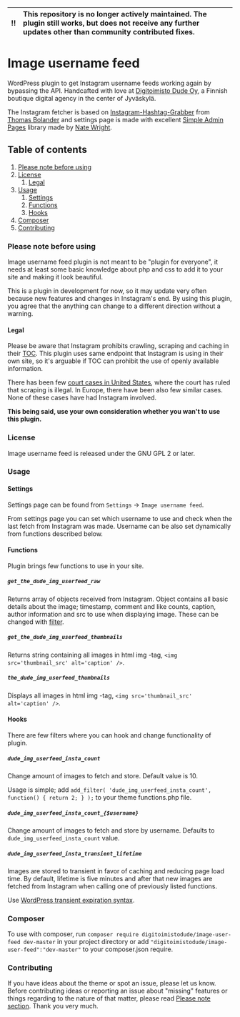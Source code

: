 | :bangbang: | **This repository is no longer actively maintained. The plugin still works, but does not receive any further updates other than community contributed fixes.**  |
|:------------:|:------------------------------------------------------------------------------------------------------------------------------------------------------------------------|

# Image username feed
WordPress plugin to get Instagram username feeds working again by bypassing the API. Handcafted with love at [Digitoimisto Dude Oy](http://dude.fi), a Finnish boutique digital agency in the center of Jyväskylä.

The Instagram fetcher is based on [Instagram-Hashtag-Grabber](https://github.com/Bolandish/Instagram-Hashtag-Grabber) from [Thomas Bolander](https://github.com/Bolandish) and settings page is made with excellent [Simple Admin Pages](https://github.com/NateWr/simple-admin-pages) library made by [Nate Wright](https://github.com/NateWr).

## Table of contents
1. [Please note before using](#please-note-before-using)
2. [License](#license)
    1. [Legal](#legal)
3. [Usage](#usage)
    1. [Settings](#settings)
    2. [Functions](#functions)
    3. [Hooks](#hooks)
4. [Composer](#composer)
5. [Contributing](#contributing)

### Please note before using
Image username feed plugin is not meant to be "plugin for everyone", it needs at least some basic knowledge about php and css to add it to your site and making it look beautiful.

This is a plugin in development for now, so it may update very often because new features and changes in Instagram's end. By using this plugin, you agree that the anything can change to a different direction without a warning.

#### Legal
Please be aware that Instagram prohibits crawling, scraping and caching in their [TOC](https://help.instagram.com/478745558852511). This plugin uses same endpoint that Instagram is using in their own site, so it's arguable if TOC can prohibit the use of openly available information.

There has been few [court cases in United States](https://en.wikipedia.org/wiki/Web_scraping#Legal_issues), where the court has ruled that scraping is illegal. In Europe, there have been also few similar cases. None of these cases have had Instagram involved.

**This being said, use your own consideration whether you wan't to use this plugin.**

### License
Image username feed is released under the GNU GPL 2 or later.

### Usage
#### Settings
Settings page can be found from `Settings` -> `Image username feed`.

From settings page you can set which username to use and check when the last fetch from Instagram was made. Username can be also set dynamically from functions described below.

#### Functions
Plugin brings few functions to use in your site.

##### `get_the_dude_img_userfeed_raw`
Returns array of objects received from Instagram. Object contains all basic details about the image; timestamp, comment and like counts, caption, author information and src to use when displaying image. These can be changed with [filter](#hooks).

##### `get_the_dude_img_userfeed_thumbnails`
Returns string containing all images in html img -tag, `<img src='thumbnail_src' alt='caption' />`.

##### `the_dude_img_userfeed_thumbnails`
Displays all images in html img -tag, `<img src='thumbnail_src' alt='caption' />`.

#### Hooks
There are few filters where you can hook and change functionality of plugin.

##### `dude_img_userfeed_insta_count`
Change amount of images to fetch and store. Default value is 10.

Usage is simple; add `add_filter( 'dude_img_userfeed_insta_count', function() { return 2; } );` to your theme functions.php file.

##### `dude_img_userfeed_insta_count_{$username}`
Change amount of images to fetch and store by username. Defaults to `dude_img_userfeed_insta_count` value.

##### `dude_img_userfeed_insta_transient_lifetime`
Images are stored to transient in favor of caching and reducing page load time. By default, lifetime is five minutes and after that new images are fetched from Instagram when calling one of previously listed functions.

Use [WordPress transient expiration syntax](http://codex.wordpress.org/Transients_API#Using_Time_Constants).

### Composer

To use with composer, run `composer require digitoimistodude/image-user-feed dev-master` in your project directory or add `"digitoimistodude/image-user-feed":"dev-master"` to your composer.json require.

### Contributing
If you have ideas about the theme or spot an issue, please let us know. Before contributing ideas or reporting an issue about "missing" features or things regarding to the nature of that matter, please read [Please note section](#please-note-before-using). Thank you very much.
